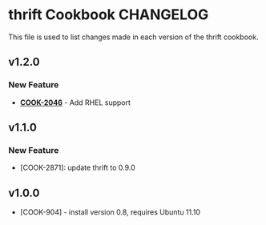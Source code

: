 thrift Cookbook CHANGELOG
=========================
This file is used to list changes made in each version of the thrift cookbook.


v1.2.0
------
### New Feature
- **[COOK-2046](https://tickets.opscode.com/browse/COOK-2046)** - Add RHEL support

v1.1.0
------
### New Feature
- [COOK-2871]: update thrift to 0.9.0

v1.0.0
------
- [COOK-904] - install version 0.8, requires Ubuntu 11.10
